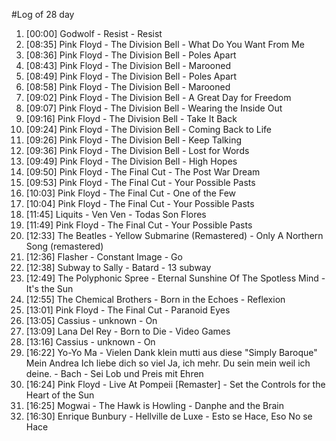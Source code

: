#Log of 28 day

1. [00:00] Godwolf - Resist - Resist
1. [08:35] Pink Floyd - The Division Bell - What Do You Want From Me
1. [08:36] Pink Floyd - The Division Bell - Poles Apart
1. [08:43] Pink Floyd - The Division Bell - Marooned
1. [08:49] Pink Floyd - The Division Bell - Poles Apart
1. [08:58] Pink Floyd - The Division Bell - Marooned
1. [09:02] Pink Floyd - The Division Bell - A Great Day for Freedom
1. [09:07] Pink Floyd - The Division Bell - Wearing the Inside Out
1. [09:16] Pink Floyd - The Division Bell - Take It Back
1. [09:24] Pink Floyd - The Division Bell - Coming Back to Life
1. [09:26] Pink Floyd - The Division Bell - Keep Talking
1. [09:36] Pink Floyd - The Division Bell - Lost for Words
1. [09:49] Pink Floyd - The Division Bell - High Hopes
1. [09:50] Pink Floyd - The Final Cut - The Post War Dream
1. [09:53] Pink Floyd - The Final Cut - Your Possible Pasts
1. [10:03] Pink Floyd - The Final Cut - One of the Few
1. [10:04] Pink Floyd - The Final Cut - Your Possible Pasts
1. [11:45] Liquits - Ven Ven - Todas Son Flores
1. [11:49] Pink Floyd - The Final Cut - Your Possible Pasts
1. [12:33] The Beatles - Yellow Submarine (Remastered) - Only A Northern Song (remastered)
1. [12:36] Flasher - Constant Image - Go
1. [12:38] Subway to Sally - Batard - 13 subway
1. [12:49] The Polyphonic Spree - Eternal Sunshine Of The Spotless Mind - It's the Sun
1. [12:55] The Chemical Brothers - Born in the Echoes - Reflexion
1. [13:01] Pink Floyd - The Final Cut - Paranoid Eyes
1. [13:05] Cassius - unknown - On
1. [13:09] Lana Del Rey - Born to Die - Video Games
1. [13:16] Cassius - unknown - On
1. [16:22] Yo-Yo Ma - Vielen Dank klein mutti aus diese "Simply Baroque" Mein Andrea Ich liebe dich so viel Ja, ich mehr. Du sein mein weil ich deine. - Bach - Sei Lob und Preis mit Ehren
1. [16:24] Pink Floyd - Live At Pompeii [Remaster] - Set the Controls for the Heart of the Sun
1. [16:25] Mogwai - The Hawk is Howling - Danphe and the Brain
1. [16:30] Enrique Bunbury - Hellville de Luxe - Esto se Hace, Eso No se Hace
